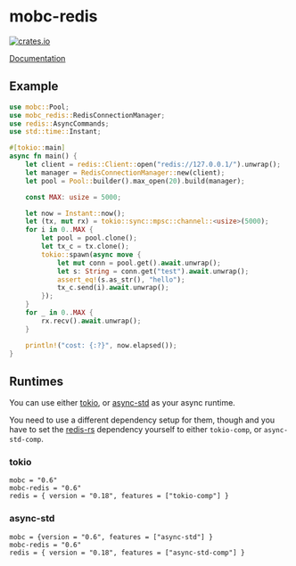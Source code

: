 # mobc-redis

[![crates.io](https://img.shields.io/badge/crates.io-latest-%23dea584)](https://crates.io/crates/mobc-redis)

[Documentation](https://docs.rs/mobc-redis)

## Example 

```rust
use mobc::Pool;
use mobc_redis::RedisConnectionManager;
use redis::AsyncCommands;
use std::time::Instant;

#[tokio::main]
async fn main() {
    let client = redis::Client::open("redis://127.0.0.1/").unwrap();
    let manager = RedisConnectionManager::new(client);
    let pool = Pool::builder().max_open(20).build(manager);

    const MAX: usize = 5000;

    let now = Instant::now();
    let (tx, mut rx) = tokio::sync::mpsc::channel::<usize>(5000);
    for i in 0..MAX {
        let pool = pool.clone();
        let tx_c = tx.clone();
        tokio::spawn(async move {
            let mut conn = pool.get().await.unwrap();
            let s: String = conn.get("test").await.unwrap();
            assert_eq!(s.as_str(), "hello");
            tx_c.send(i).await.unwrap();
        });
    }
    for _ in 0..MAX {
        rx.recv().await.unwrap();
    }

    println!("cost: {:?}", now.elapsed());
}
```

## Runtimes

You can use either [tokio](https://github.com/tokio-rs/tokio), or [async-std](https://github.com/async-rs/async-std) as your async runtime.

You need to use a different dependency setup for them, though and you have to set the [redis-rs](https://github.com/mitsuhiko/redis-rs) dependency yourself to either `tokio-comp`, or `async-std-comp`.

### tokio

```
mobc = "0.6"
mobc-redis = "0.6"
redis = { version = "0.18", features = ["tokio-comp"] }
```

### async-std

```
mobc = {version = "0.6", features = ["async-std"] }
mobc-redis = "0.6"
redis = { version = "0.18", features = ["async-std-comp"] }
```
